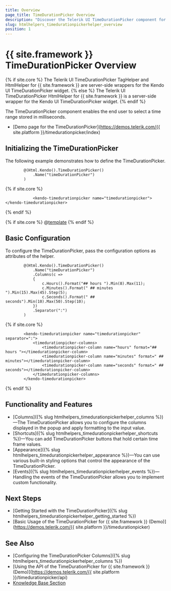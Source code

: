 ```yaml
---
title: Overview
page_title: TimeDurationPicker Overview
description: "Discover the Telerik UI TimeDurationPicker component for {{ site.framework }} that allows you to configure the appearance of the popup and its displayed columns."
slug: htmlhelpers_timedurationpickerhelper_overview
position: 1
---
```


# {{ site.framework }} TimeDurationPicker Overview

{% if site.core %}
The Telerik UI TimeDurationPicker TagHelper and HtmlHelper for {{ site.framework }} are server-side wrappers for the Kendo UI TimeDurationPicker widget.
{% else %}
The Telerik UI TimeDurationPicker HtmlHelper for {{ site.framework }} is a server-side wrapper for the Kendo UI TimeDurationPicker widget.
{% endif %}

The TimeDurationPicker component enables the end user to select a time range stored in milliseconds.

* [Demo page for the TimeDurationPicker](https://demos.telerik.com/{{ site.platform }}/timedurationpicker/index)

## Initializing the TimeDurationPicker

The following example demonstrates how to define the TimeDurationPicker.

```HtmlHelper
        @(Html.Kendo().TimeDurationPicker()
			.Name("timeDurationPicker")
        )
```
{% if site.core %}
```TagHelper
            <kendo-timedurationpicker name="timedurationpicker"></kendo-timedurationpicker>
```
{% endif %}

{% if site.core %}
@[template](/_contentTemplates/core/declarative-initialization-note.md#declarative-initialization-note)
{% endif %}

## Basic Configuration

To configure the TimeDurationPicker, pass the configuration options as attributes of the helper.

```HtmlHelper
        @(Html.Kendo().TimeDurationPicker()
			.Name("timeDurationPicker")
			.Columns(c =>
			{
				c.Hours().Format("## hours ").Min(8).Max(11);
				c.Minutes().Format(" ## minutes ").Min(15).Max(45).Step(5);
				c.Seconds().Format(" ## seconds").Min(10).Max(50).Step(10);
			})
			.Separator(":")
        )
```
{% if site.core %}
```TagHelper
        <kendo-timedurationpicker name="timedurationpicker" separator=":">
            <timedurationpicker-columns>
                <timedurationpicker-column name="hours" format="## hours "></timedurationpicker-column>
                <timedurationpicker-column name="minutes" format=" ## minutes"></timedurationpicker-column>
                <timedurationpicker-column name="seconds" format=" ## seconds"></timedurationpicker-column>
            </timedurationpicker-columns>
        </kendo-timedurationpicker>
```
{% endif %}

## Functionality and Features

* [Columns]({% slug htmlhelpers_timedurationpickerhelper_columns %})&mdash;The TimeDurationPicker allows you to configure the columns displayed in the popup and apply formatting to the input value.
* [Shortcuts]({% slug htmlhelpers_timedurationpickerhelper_shortcuts %})&mdash;You can add TimeDurationPicker buttons that hold certain time frame values.
* [Appearance]({% slug htmlhelpers_timedurationpickerhelper_appearance %})&mdash;You can use various built-in styling options that control the appearance of the TimeDurationPicker.
* [Events]({% slug htmlhelpers_timedurationpickerhelper_events %})&mdash;Handling the events of the TimeDurationPicker allows you to implement custom functionality.

## Next Steps

* [Getting Started with the TimeDurationPicker]({% slug htmlhelpers_timedurationpickerhelper_getting_started %})
* [Basic Usage of the TimeDurationPicker for {{ site.framework }} (Demo)](https://demos.telerik.com/{{ site.platform }}/timedurationpicker)

## See Also

* [Configuring the TimeDurationPicker Columns]({% slug htmlhelpers_timedurationpickerhelper_columns %})
* [Using the API of the TimeDurationPicker for {{ site.framework }} (Demo)](https://demos.telerik.com/{{ site.platform }}/timedurationpicker/api)
* [Knowledge Base Section](/knowledge-base)
